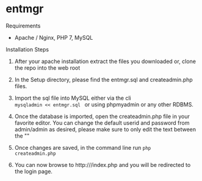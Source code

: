 # entmgr

Requirements
+ Apache / Nginx, PHP 7, MySQL

Installation Steps

1. After your apache installation extract the files you downloaded or, clone the repo into the web root

2. In the Setup directory, please find the entmgr.sql and createadmin.php files.

3. Import the sql file into MySQL either via the cli <code> mysqladmin << entmgr.sql </code> or using phpmyadmin or any other RDBMS.

4. Once the database is imported, open the createadmin.php file in your favorite editor. 
   You can change the default userid and password from admin/admin as desired, please make sure to only edit the text between the ""

5. Once changes are saved, in the command line run <code>php createadmin.php</code>

6. You can now browse to http://<your ip or domain>/index.php and you will be redirected to the login page.

